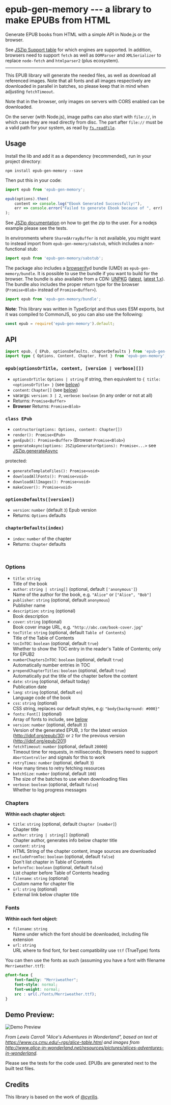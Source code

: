 # epub-gen-memory --- a library to make EPUBs from HTML

Generate EPUB books from HTML with a simple API in Node.js or the browser.

See [JSZip Support table](https://stuk.github.io/jszip/) for which engines are supported. In addition, browsers need to support `fetch` as well as `DOMParser` and `XMLSerializer` to replace `node-fetch` and `htmlparser2` (plus ecosystem).

------

This EPUB library will generate the needed files, as well as download all referenced images. Note that all fonts and all images respectively are downloaded in parallel in batches, so please keep that in mind when adjusting `fetchTimeout`.

Note that in the browser, only images on servers with CORS enabled can be downloaded.

On the server (with Node.js), image paths can also start with `file://`, in which case they are read directly from disc. The part after `file://` must be a valid path for your system, as read by [`fs.readFile`](https://nodejs.org/api/fs.html#fs_file_url_paths).


## Usage

Install the lib and add it as a dependency (recommended), run in your project directory:

```shell
npm install epub-gen-memory --save
```

Then put this in your code:

```js
import epub from 'epub-gen-memory';

epub(options).then(
    content => console.log("Ebook Generated Successfully!"),
    err => console.error("Failed to generate Ebook because of ", err)
);
```

See [JSZip documentation](https://github.com/Stuk/jszip/blob/master/documentation/howto/write_zip.md) on how to get the zip to the user. For a nodejs example please see the tests.

In environments where `SharedArrayBuffer` is not available, you might want to instead import from `epub-gen-memory/sabstub`, which includes a non-functional stub:

```js
import epub from 'epub-gen-memory/sabstub';
```

The package also includes a [browserify](https://www.npmjs.com/package/browserify)d bundle (UMD) as `epub-gen-memory/bundle`. It is possible to use the bundle if you want to build for the browser. The bundle is also available from a CDN: [UNPKG](https://unpkg.com/epub-gen-memory) ([latest](https://unpkg.com/epub-gen-memory), [latest 1.x](https://unpkg.com/epub-gen-memory@^1.0.0)). The bundle also includes the proper return type for the browser (`Promise<Blob>` instead of `Promise<Buffer>`).

```js
import epub from 'epub-gen-memory/bundle';
```

**Note**: This library was written in TypeScript and thus uses ESM exports, but it was compiled to CommonJS, so you can also use the following:

```js
const epub = require('epub-gen-memory').default;
```


## API

```ts
import epub, { EPub, optionsDefaults, chapterDefaults } from 'epub-gen-memory';
import type { Options, Content, Chapter, Font } from 'epub-gen-memory';
```


### `epub(optionsOrTitle, content, [version | verbose][])`

- `optionsOrTitle`: `Options | string` if string, then equivalent to `{ title: <optionsOrTitle> }` (see [below](#options))
- `content`: `Chapter[]` (see [below](#chapters))
- varargs: `version`: `3 | 2`, `verbose`: `boolean` (in any order or not at all)
- Returns: `Promise<Buffer>`
- **Browser** Returns: `Promise<Blob>`


### `class EPub`

- `contructor(options: Options, content: Chapter[])`
- `render(): Promise<EPub>`
- `genEpub(): Promise<Buffer>` (Browser `Promise<Blob>`)
- `generateAsync(options: JSZipGeneratorOptions): Promise<...>` see [JSZip.generateAsync](https://stuk.github.io/jszip/documentation/api_jszip/generate_async.html)

protected:
- `generateTemplateFiles(): Promise<void>`
- `downloadAllFonts(): Promise<void>`
- `downloadAllImages(): Promise<void>`
- `makeCover(): Promise<void>`


### `optionsDefaults([version])`

- `version`: `number` (default `3`) Epub version
- Returns: `Options` defaults


### `chapterDefaults(index)`

- `index`: `number` of the chapter
- Returns: `Chapter` defaults

&nbsp;

### Options

- `title`: `string`<br />
    Title of the book
- `author`: `string | string[]` (optional, default `['anonymous']`)<br />
    Name of the author for the book, e.g. `"Alice"` or `["Alice", "Bob"]`
- `publisher`: `string` (optional, default `anonymous`)<br />
    Publisher name
- `description`: `string` (optional)<br />
    Book description
- `cover`: `string` (optional)<br />
    Book cover image URL, e.g. `"http://abc.com/book-cover.jpg"`
- `tocTitle`: `string` (optional, default `Table of Contents`)<br />
    Title of the Table of Contents
- `tocInTOC`: `boolean` (optional, default `true`)<br />
    Whether to show the TOC entry in the reader's Table of Contents; only for EPUB2
- `numberChaptersInTOC`: `boolean` (optional, default `true`)<br />
    Automatically number entries in TOC
- `prependChapterTitles`: `boolean` (optional, default `true`)<br />
    Automatically put the title of the chapter before the content
- `date`: `string` (optional, default today)<br />
    Publication date
- `lang`: `string` (optional, default `en`)<br />
    Language code of the book
- `css`: `string` (optional)<br />
    CSS string, replaces our default styles, e.g: `"body{background: #000}"`
- `fonts`: `Font[]` (optional)<br />
    Array of fonts to include, see [below](#fonts)
- `version`: `number` (optional, default `3`)<br />
    Version of the generated EPUB, `3` for the latest version (http://idpf.org/epub/30) or `2` for the previous version (http://idpf.org/epub/201)
- `fetchTimeout`: `number` (optional, default `20000`)<br />
    Timeout time for requests, in milliseconds; Browsers need to support `AbortController` and signals for this to work
- `retryTimes`: `number` (optional, default `3`)<br />
    How many times to retry fetching resources
- `batchSize`: `number` (optional, default `100`)<br />
    The size of the batches to use when downloading files
- `verbose`: `boolean` (optional, default `false`)<br />
    Whether to log progress messages


### Chapters

**Within each chapter object:**

- `title`: `string` (optional, default `Chapter [number]`)<br />
    Chapter title
- `author`: `string | string[]` (optional)<br />
    Chapter author, generates info below chapter title
- `content`: `string`<br />
    HTML String of the chapter content, image sources are downloaded
- `excludeFromToc`: `boolean` (optional, default `false`)<br />
    Don't list chapter in Table of Contents
- `beforeToc`: `boolean` (optional, default `false`)<br />
    List chapter before Table of Contents heading
- `filename`: `string` (optional)<br />
    Custom name for chapter file
- `url`: `string` (optional)<br />
    External link below chapter title


### Fonts

**Within each font object:**

- `filename`: `string`<br />
    Name under which the font should be downloaded, including file extension
- `url`: `string`<br />
    URL where to find font, for best compatibility use `ttf` (TrueType) fonts


You can then use the fonts as such (assuming you have a font with filename `Merriweather.ttf`):

```css
@font-face {
    font-family: "Merriweather";
    font-style: normal;
    font-weight: normal;
    src : url(./fonts/Merriweather.ttf);
}
```


## Demo Preview:

![Demo Preview](demo_preview.png?raw=true)

_From Lewis Carroll "Alice's Adventures in Wonderland", based on text at https://www.cs.cmu.edu/~rgs/alice-table.html and images from http://www.alice-in-wonderland.net/resources/pictures/alices-adventures-in-wonderland._

Please see the tests for the code used. EPUBs are generated next to the built test files.


## Credits

This library is based on the work of [@cyrilis](https://github.com/cyrilis).
